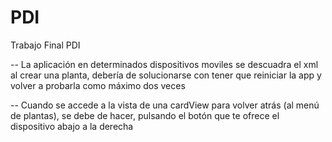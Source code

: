 # PDI
Trabajo Final PDI

-- La aplicación en determinados dispositivos moviles se descuadra el xml al crear una planta,
debería de solucionarse con tener que reiniciar la app y volver a probarla como máximo dos veces

-- Cuando se accede a la vista de una cardView para volver atrás (al menú de plantas), se
debe de hacer, pulsando el botón que te ofrece el dispositivo abajo a la derecha

